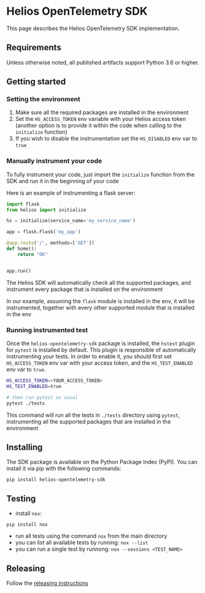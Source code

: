 # Helios OpenTelemetry SDK

This page describes the Helios OpenTelemetry SDK implementation.

## Requirements
Unless otherwise noted, all published artifacts support Python 3.6 or higher.

## Getting started

### Setting the environment

1. Make sure all the required packages are installed in the environment
2. Set the `HS_ACCESS_TOKEN` env variable with your Helios access token (another option is to provide it within the code when calling to the `initialize` function)
3. If you wish to disable the instrumentation set the `HS_DISABLED` env var to `true`


### Manually instrument your code

To fully instrument your code, just import the `initialize` function from the SDK and run it in the beginning of your code

Here is an example of instrumenting a flask server:

```python
import flask
from helios import initialize

hs = initialize(service_name='my_service_name')

app = flask.Flask('my_app')

@app.route('/', methods=['GET'])
def home():
    return "OK"


app.run()
```

The Helios SDK will automatically check all the supported packages, and instrument every package that is installed on the environment

In our example, assuming the `flask` module is installed in the env, it will be instrumented, together with every other supported module that is installed in the env


### Running instrumented test
Once the `helios-opentelemetry-sdk` package is installed, the `hstest` plugin for `pytest` is installed by default.
This plugin is responsible of automatically instrumenting your tests. In order to enable it,
you should first set `HS_ACCESS_TOKEN` env var with your access token, and the `HS_TEST_ENABLED` env var to `true`.


```bash
HS_ACCESS_TOKEN=<YOUR_ACCESS_TOKEN>
HS_TEST_ENABLED=true

# then run pytest as usual
pytest ./tests
```

This command will run all the tests in `./tests` directory using `pytest`, instrumenting all the supported packages that are installed in the environment


## Installing
The SDK package is available on the Python Package Index (PyPI). You can install it via pip with the following commands:

`pip install helios-opentelemetry-sdk`

## Testing

- install `nox`:

`pip install nox`

- run all tests using the command `nox` from the main directory
- you can list all available tests by running: `nox --list`
- you can run a single test by runnong: `nox --sessions <TEST_NAME>`

## Releasing
Follow the [releasing instructions](https://github.com/heliosphere-io/python-sdk/blob/main/RELEASING.md)






